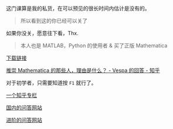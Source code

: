 # 

这门课算是我的私货，在可以预见的很长时间内估计是没有的。

> 所以看到这的你已经可以关了

如果你没关，愿意往下看，Thx.

> 本人也是 MATLAB，Python 的使用者 & 买了正版 Mathematica

[下载链接](https://tiebamma.github.io/InstallTutorial/)

[推崇 Mathematica 的那些人，理由是什么？ - Vespa 的回答 - 知乎](https://www.zhihu.com/question/27621248/answer/37768638)

对于初学者，只需要知道按 `F1` 就行了。

[一个知乎专栏](https://zhuanlan.zhihu.com/mmafun)

[国内的问答网站](https://mmaqa.com/qa/)

[进阶的问答网站](https://mathematica.stackexchange.com/)

